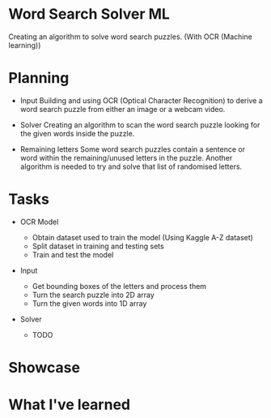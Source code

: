 # Word Search Solver ML
 Creating an algorithm to solve word search puzzles. (With OCR (Machine learning))


# Planning
* Input
    Building and using OCR (Optical Character Recognition) to derive a word search puzzle from either an image or a webcam video.

* Solver
    Creating an algorithm to scan the word search puzzle looking for the given words inside the puzzle.

* Remaining letters
    Some word search puzzles contain a sentence or word within the remaining/unused letters in the puzzle.
    Another algorithm is needed to try and solve that list of randomised letters.


# Tasks
* OCR Model
    * Obtain dataset used to train the model (Using Kaggle A-Z dataset)
    * Split dataset in training and testing sets
    * Train and test the model

* Input
    * Get bounding boxes of the letters and process them
    * Turn the search puzzle into 2D array
    * Turn the given words into 1D array

* Solver
    * TODO

# Showcase


# What I've learned

